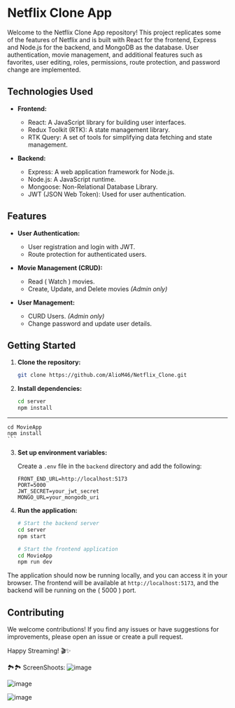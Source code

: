 # Netflix Clone App

Welcome to the Netflix Clone App repository! This project replicates some of the features of Netflix and is built with React for the frontend, Express and Node.js for the backend, and MongoDB as the database. User authentication, movie management, and additional features such as favorites, user editing, roles, permissions, route protection, and password change are implemented.

## Technologies Used

- **Frontend:**
  - React: A JavaScript library for building user interfaces.
  - Redux Toolkit (RTK): A state management library.
  - RTK Query: A set of tools for simplifying data fetching and state management.
  
- **Backend:**
  - Express: A web application framework for Node.js.
  - Node.js: A JavaScript runtime.
  - Mongoose: Non-Relational Database Library.
  - JWT (JSON Web Token): Used for user authentication.

## Features

- **User Authentication:**
  - User registration and login with JWT.
  - Route protection for authenticated users.

- **Movie Management (CRUD):**
  - Read ( Watch ) movies.
  - Create, Update, and Delete movies *(Admin only)*


- **User Management:**
  - CURD Users. *(Admin only)*
  - Change password and update user details.




## Getting Started

1. **Clone the repository:**

    ```bash
    git clone https://github.com/AlioM46/Netflix_Clone.git
    ```

2. **Install dependencies:**

    ```bash
    cd server
    npm install

-----
    
    cd MovieApp
    npm install 
    ```

3. **Set up environment variables:**

    Create a `.env` file in the `backend` directory and add the following:

    ```env
    FRONT_END_URL=http://localhost:5173
    PORT=5000
    JWT_SECRET=your_jwt_secret
    MONGO_URL=your_mongodb_uri
    ```

4. **Run the application:**

    ```bash
    # Start the backend server
    cd server
    npm start

    # Start the frontend application
    cd MovieApp
    npm run dev
    ```

The application should now be running locally, and you can access it in your browser. The frontend will be available at `http://localhost:5173`, and the backend will be running on the ( 5000 ) port.

## Contributing


We welcome contributions! If you find any issues or have suggestions for improvements, please open an issue or create a pull request.


Happy Streaming! 🎬✨


🏞️🏞 ScreenShoots:
![image](https://i.ibb.co/sPrb5K4/Screenshot-2023-12-17-235742.png)

![image](https://i.ibb.co/M7yXg6m/Screenshot-2023-12-17-235804.png)

![image](https://i.ibb.co/2S9k8C0/Screenshot-2023-12-17-235846.png)


